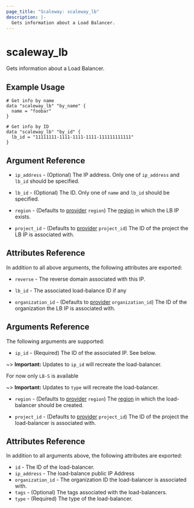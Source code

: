```yaml
---
page_title: "Scaleway: scaleway_lb"
description: |-
  Gets information about a Load Balancer.
---
```


# scaleway_lb

Gets information about a Load Balancer.

## Example Usage

```hcl
# Get info by name
data "scaleway_lb" "by_name" {
  name = "foobar"
}

# Get info by ID
data "scaleway_lb" "by_id" {
  lb_id = "11111111-1111-1111-1111-111111111111"
}
```

## Argument Reference

- `ip_address` - (Optional) The IP address.
  Only one of `ip_address` and `lb_id` should be specified.

- `lb_id` - (Optional) The ID.
  Only one of `name` and `lb_id` should be specified.

- `region` - (Defaults to [provider](../index.md#region) `region`) The [region](../guides/regions_and_zones.md#zones) in which the LB IP exists.

- `project_id` - (Defaults to [provider](../index.md#project_id) `project_id`) The ID of the project the LB IP is associated with.

## Attributes Reference

In addition to all above arguments, the following attributes are exported:

- `reverse` - The reverse domain associated with this IP.

- `lb_id` - The associated load-balance ID if any

- `organization_id` - (Defaults to [provider](../index.md#organization_id) `organization_id`) The ID of the organization the LB IP is associated with.


## Arguments Reference

The following arguments are supported:

- `ip_id` - (Required) The ID of the associated IP. See below.

~> **Important:** Updates to `ip_id` will recreate the load-balancer.

  For now only `LB-S` is available

~> **Important:** Updates to `type` will recreate the load-balancer.


- `region` - (Defaults to [provider](../index.md#region) `region`) The [region](../guides/regions_and_zones.md#regions) in which the load-balancer should be created.


- `project_id` - (Defaults to [provider](../index.md#project_id) `project_id`) The ID of the project the load-balancer is associated with.

## Attributes Reference

In addition to all arguments above, the following attributes are exported:

- `id` - The ID of the load-balancer.
- `ip_address` -  The load-balance public IP Address
- `organization_id` - The organization ID the load-balancer is associated with.
- `tags` - (Optional) The tags associated with the load-balancers.
- `type` - (Required) The type of the load-balancer.